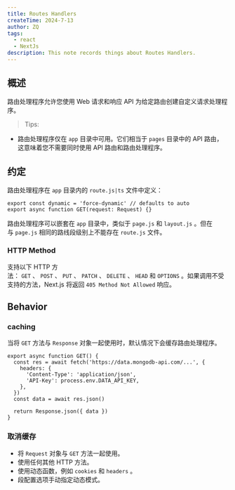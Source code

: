 ```yaml
---
title: Routes Handlers
createTime: 2024-7-13
author: ZQ
tags:
  - react
  - NextJs
description: This note records things about Routes Handlers.
---
```


## 概述

路由处理程序允许您使用 Web 请求和响应 API 为给定路由创建自定义请求处理程序。

>Tips:
+ 路由处理程序仅在 `app` 目录中可用。它们相当于 `pages` 目录中的 API 路由，这意味着您不需要同时使用 API 路由和路由处理程序。

## 约定

路由处理程序在 `app` 目录内的 `route.js|ts` 文件中定义：

```tsx
export const dynamic = 'force-dynamic' // defaults to auto
export async function GET(request: Request) {}
```

路由处理程序可以嵌套在 `app` 目录中，类似于 `page.js` 和 `layout.js` 。但在与 `page.js` 相同的路线段级别上不能存在 `route.js` 文件。

### HTTP Method

支持以下 HTTP 方法： `GET` 、 `POST` 、 `PUT` 、 `PATCH` 、 `DELETE` 、 `HEAD` 和 `OPTIONS` 。如果调用不受支持的方法，Next.js 将返回 `405 Method Not Allowed` 响应。

## Behavior

### caching

当将 `GET` 方法与 `Response` 对象一起使用时，默认情况下会缓存路由处理程序。

```tsx
export async function GET() {
  const res = await fetch('https://data.mongodb-api.com/...', {
    headers: {
      'Content-Type': 'application/json',
      'API-Key': process.env.DATA_API_KEY,
    },
  })
  const data = await res.json()
 
  return Response.json({ data })
}
```
### 取消缓存

+ 将 `Request` 对象与 `GET` 方法一起使用。
+ 使用任何其他 HTTP 方法。
+ 使用动态函数，例如 `cookies` 和 `headers` 。
+ 段配置选项手动指定动态模式。


